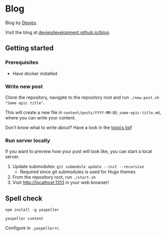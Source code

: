# Blog

Blog by [Devies](https://www.devies.se/).

Visit the blog at [deviesdevelopment.github.io/blog](https://deviesdevelopment.github.io/blog/).

## Getting started

### Prerequisites

- Have docker installed

### Write new post

Clone the repository, navigate to the repository root and run `./new-post.sh "Some epic title"`.

This will create a new file in `content/posts/YYYY-MM-DD_some-epic-title.md`, where you can write your content.

Don't know what to write about? Have a look in the [topics list](topics.md)!

### Run server locally

If you want to preview how your post will look like, you can start a local server.

 1. Update submodules: `git submodule update --init --recursive`
    - Required since git submodules is used for Hugo themes
 3. From the repository root, run `./start.sh`
 4. Visit [http://localhost:1313](http://localhost:1313) in your web browser!

## Spell check

    npm install -g yaspeller

    yaspeller content

Configure in `.yaspellerrc`.
